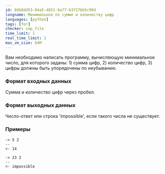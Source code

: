 ```yaml
---
id: 8db8dd53-04a5-4851-9a77-b3727bb5c99d
longname: Минимальное по сумме и количеству цифр
languages: [python]
tags: [for]
checker: cmp_file
time_limit: 1
real_time_limit: 1
max_vm_size: 64M
---
```



Вам необходимо написать программу, вычисляющую минимальное число, для которого заданы: 1) сумма цифр, 2) количество цифр, 3) цифры должны быть упорядочены по неубыванию.

### Формат входных данных

Сумма и количество цифр через пробел.

### Формат выходных данных

Число-ответ или строка 'impossible', если такого числа не существует.

### Примеры

```
-> 5 2
--
<- 14
```

```
-> 23 2
--
<- impossible
```
